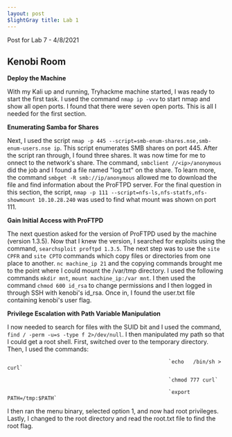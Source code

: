 ```yaml
---
layout: post 
$lightGray title: Lab 1 
---
```


Post for Lab 7 - 4/8/2021


## **Kenobi Room**


**Deploy the Machine**

With my Kali up and running, Tryhackme machine started, I was ready to start the first task. I used the command `nmap ip -vvv` to start nmap and show all open ports. I found that there were seven open ports. This is all I needed for the first section.


**Enumerating Samba for Shares**

Next, I used the script `nmap -p 445 --script=smb-enum-shares.nse,smb-enum-users.nse ip`. This script enumerates SMB shares on port 445. After the script ran through, I found three shares. It was now time for me to onnect to the network's share. The command, `smbclient //<ip>/anonymous` did the job and I found a file named "log.txt" on the share. To learn more, the command `smbget -R smb://ip/anonymous` allowed me to download the file and find information about the ProFTPD server. For the final question in this section, the script, `nmap -p 111 --script=nfs-ls,nfs-statfs,nfs-showmount 10.10.28.240` was used to find what mount was shown on port 111.

**Gain Initial Access with ProFTPD**

The next question asked for the version of ProFTPD used by the machine (version 1.3.5). Now that I knew the version, I searched for exploits using the command, `searchsploit proftpd 1.3.5`. The next step was to use the `site CPFR` and `site CPTO` commands which copy files or directories from one place to another. `nc machine_ip 21` and the copying commands brought me to the point where I could mount the /var/tmp directory. I used the following commands `mkdir mnt`, `mount machine_ip:/var mnt`. I then used the command `chmod 600 id_rsa` to change permissions and I then logged in through SSH with kenobi's id_rsa. Once in, I found the user.txt file containing kenobi's user flag. 

**Privilege Escalation with Path Variable Manipulation**

I now needed to search for files with the SUID bit and I used the command, `find / -perm -u=s -type f 2>/dev/null`. I then manipulated my path so that I could get a root shell. First, switched over to the temporary directory. Then, I used the commands:

                                                        `echo   /bin/sh > curl`
                                                        
                                                        `chmod 777 curl`
                                                        
                                                        `export PATH=/tmp:$PATH`
                                                        
I then ran the menu binary, selected option 1, and now had root privileges. Lastly, I changed to the root directory and read the root.txt file to find the root flag. 
